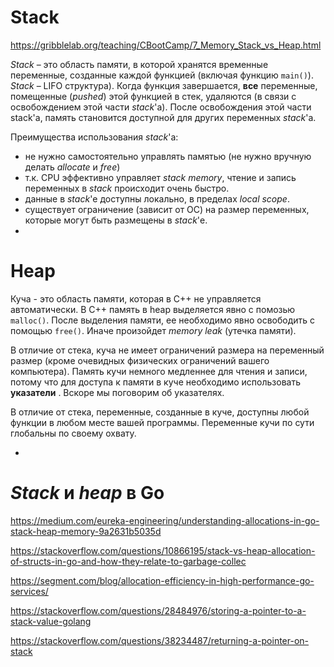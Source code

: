 # Stack

https://gribblelab.org/teaching/CBootCamp/7_Memory_Stack_vs_Heap.html

*Stack* – это область памяти, в которой хранятся временные переменные, созданные каждой функцией (включая функцию `main()`). *Stack* – LIFO структура). Когда функция завершается, **все** переменные, помещенные (*pushed*) этой функцией в стек, удаляются (в связи с освобождением этой части *stack*'а). После освобождения этой части stack'а, память становится доступной для других переменных *stack*'а.

Преимущества использования *stack*'а:

- не нужно самостоятельно управлять памятью (не нужно вручную делать *allocate* и *free*)
- т.к. CPU эффективно управляет *stack memory*, чтение и запись переменных в *stack* происходит очень быстро.
- данные в *stack*'е доступны локально, в пределах *local scope*. 
- существует ограничение (зависит от ОС) на размер переменных, которые могут быть размещены в *stack*'е.
- 





# Heap

Куча - это область памяти, которая в С++ не управляется автоматически. В С++ память в heap выделяется явно с помозью `malloc()`. После выделения памяти, ее необходимо явно освободить с помощью `free()`. Иначе произойдет *memory leak* (утечка памяти). 



В отличие от стека, куча не имеет ограничений размера на переменный размер (кроме очевидных физических ограничений вашего компьютера). Память кучи немного медленнее для чтения и записи, потому что для доступа к памяти в куче необходимо использовать **указатели** . Вскоре мы поговорим об указателях.

В отличие от стека, переменные, созданные в куче, доступны любой функции в любом месте вашей программы. Переменные кучи по сути глобальны по своему охвату.

- 





# *Stack* и *heap* в Go

https://medium.com/eureka-engineering/understanding-allocations-in-go-stack-heap-memory-9a2631b5035d

https://stackoverflow.com/questions/10866195/stack-vs-heap-allocation-of-structs-in-go-and-how-they-relate-to-garbage-collec

https://segment.com/blog/allocation-efficiency-in-high-performance-go-services/

https://stackoverflow.com/questions/28484976/storing-a-pointer-to-a-stack-value-golang

https://stackoverflow.com/questions/38234487/returning-a-pointer-on-stack

